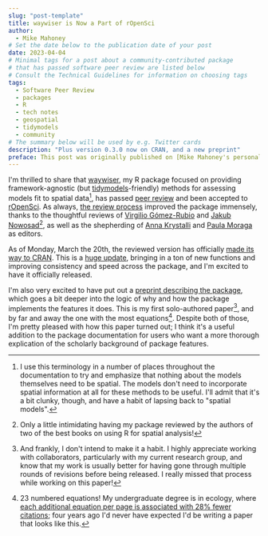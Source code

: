 ```yaml
---
slug: "post-template"
title: waywiser is Now a Part of rOpenSci
author:
  - Mike Mahoney
# Set the date below to the publication date of your post
date: 2023-04-04
# Minimal tags for a post about a community-contributed package 
# that has passed software peer review are listed below
# Consult the Technical Guidelines for information on choosing tags
tags:
  - Software Peer Review
  - packages
  - R
  - tech notes
  - geospatial
  - tidymodels
  - community
# The summary below will be used by e.g. Twitter cards
description: "Plus version 0.3.0 now on CRAN, and a new preprint"
preface: This post was originally published on [Mike Mahoney's personal blog](https://www.mm218.dev/posts/2023-03-21-waywiser-ropensci/).
---
```


I'm thrilled to share that [waywiser](https://docs.ropensci.org/waywiser/), my R package focused on providing framework-agnostic (but [tidymodels](https://www.tidymodels.org/)-friendly) methods for assessing models fit to spatial data[^terminology], has passed [peer review](/software-review/) and been accepted to [rOpenSci](/). As always, [the review process](https://github.com/ropensci/software-review/issues/571) improved the package immensely, thanks to the thoughtful reviews of [Virgilio Gómez-Rubio](https://becarioprecario.github.io/) and [Jakub Nowosad](https://jakubnowosad.com/)[^book], as well as the shepherding of [Anna Krystalli](https://www.r-rse.eu/) and [Paula Moraga](https://www.paulamoraga.com/) as editors.

As of Monday, March the 20th, the reviewed version has officially [made its way to CRAN](https://cran.r-project.org/package=waywiser). This is a [huge update](https://docs.ropensci.org/waywiser/news/index.html#waywiser-030), bringing in a ton of new functions and improving consistency and speed across the package, and I'm excited to have it officially released.

I'm also very excited to have put out a [preprint describing the package](https://arxiv.org/abs/2303.11312), which goes a bit deeper into the logic of why and how the package implements the features it does. This is my first solo-authored paper[^solo], and by far and away the one with the most equations[^eq]. Despite both of those, I'm pretty pleased with how this paper turned out; I think it's a useful addition to the package documentation for users who want a more thorough explication of the scholarly background of package features.

[^terminology]: I use this terminology in a number of places throughout the documentation to try and emphasize that nothing about the models themselves need to be spatial. The models don't need to incorporate spatial information at all for these methods to be useful. I'll admit that it's a bit clunky, though, and have a habit of lapsing back to "spatial models".
[^book]: Only a little intimidating having my package reviewed by the authors of two of the best books on using R for spatial analysis!
[^eq]: 23 numbered equations! My undergraduate degree is in ecology, where [each additional equation per page is associated with 28% fewer citations](https://www.pnas.org/doi/abs/10.1073/pnas.1205259109); four years ago I'd never have expected I'd be writing a paper that looks like this.
[^solo]: And frankly, I don't intend to make it a habit. I highly appreciate working with collaborators, particularly with my current research group, and know that my work is usually better for having gone through multiple rounds of revisions before being released. I really missed that process while working on this paper!